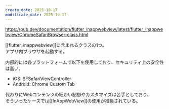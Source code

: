 ```yaml
---
create_date: 2025-10-17
modificate_date: 2025-10-17
---
```

<https://pub.dev/documentation/flutter_inappwebview/latest/flutter_inappwebview/ChromeSafariBrowser-class.html>

[[flutter_inappwebview]]に含まれるクラスの1つ。  
アプリ内ブラウザを起動する。

内部的には各プラットフォームで以下を使用しており、セキュリティ上の安全性は高い。
* iOS: SFSafariViewController
* Android: Chrome Custom Tab

代わりにWebコンテンツの細かい制御やカスタマイズは苦手としており、  
そういったケースでは[[InAppWebView]]の使用が推奨されている。